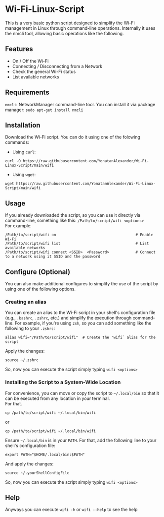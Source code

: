 # Wi-Fi-Linux-Script

This is a very basic python script designed to simplify the Wi-Fi management in Linux through command-line operations. 
Internally it uses the nmcli tool, allowing basic operations like the following.

## Features

- On / Off the Wi-Fi
- Connecting / Disconnecting from a Network
- Check the general Wi-Fi status
- List available networks

## Requirements

`nmcli`: NetworkManager command-line tool. You can install it via package manager: `sudo apt-get install nmcli`

## Installation

Download the Wi-Fi script. You can do it using one of the folowing commands:
- Using `curl`:
```
curl -O https://raw.githubusercontent.com/YonatanAlexander/Wi-Fi-Linux-Script/main/wifi
```

- Using `wget`:
```
wget https://raw.githubusercontent.com/YonatanAlexander/Wi-Fi-Linux-Script/main/wifi
```

## Usage

If you already downloaded the script, so you can use it directly vía command-line, something like this: `/Path/to/script/wifi <options>` <br/>
For example:
```
/Path/to/script/wifi on                                    # Enable Wi-Fi
/Path/to/script/wifi list                                  # List available networks
/Path/to/script/wifi connect <SSID>  <Password>            # Connect to a network using it SSID and the password
```

## Configure (Optional)

You can also make additional configures to simplify the use of the script by using one of the following options.

### Creating an alias

You can create an alias to the Wi-Fi script in your shell's configuration file (e.g., `.bashrc`, `.zshrc`, etc.) and simplify the execution through command-line.
For example, if you're using `zsh`, so you can add something like the following to your `.zshrc`: 
```
alias wifi="/Path/to/script/wifi"  # Create the 'wifi` alias for the script
```
Apply the changes:
```
source ~/.zshrc
```
So, now you can execute the script simply typing `wifi <options>`

### Installing the Script to a System-Wide Location

For convenience, you can move or copy the script to `~/.local/bin` so that it can be executed from any location in your terminal. <br/>
For that.
```
cp /path/to/script/wifi ~/.local/bin/wifi
```
or
```
cp /path/to/script/wifi ~/.local/bin/wifi
```

Ensure `~/.local/bin` is in your `PATH`. For that, add the following line to your shell's configuration file: 
```
export PATH="$HOME/.local/bin:$PATH"
```
And apply the changes:

```
source ~/.yourShellConfigFile
```

So, now you can execute the script simply typing `wifi <options>`

## Help

Anyways you can execute `wifi -h` or `wifi --help` to see the help
